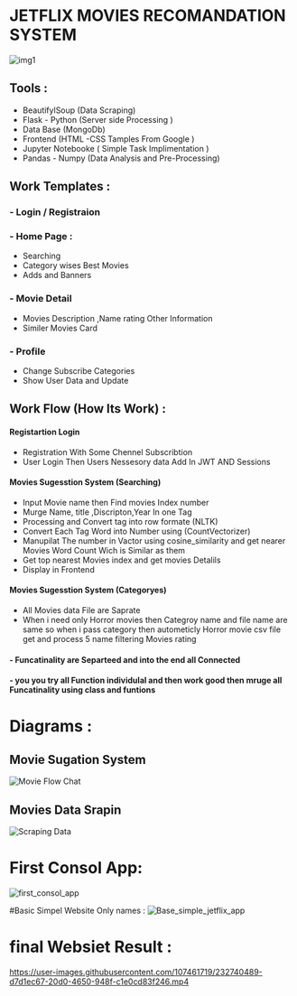 
# JETFLIX MOVIES RECOMANDATION SYSTEM
![img1](https://user-images.githubusercontent.com/107461719/232737767-f3ab6a38-fc2f-4574-9f63-cdc39ab9af96.JPG)


## Tools :
- BeautifylSoup (Data Scraping)
- Flask - Python (Server side Processing )
- Data Base (MongoDb)
- Frontend (HTML -CSS Tamples From Google )
- Jupyter Notebooke ( Simple Task Implimentation )
- Pandas - Numpy (Data Analysis and Pre-Processing)


## Work Templates  :
 ### - Login / Registraion 
 ### - Home Page :
 - Searching
 - Category wises Best Movies 
 - Adds and Banners 
 ### - Movie Detail 
 - Movies Description ,Name rating Other Information
 - Similer Movies Card  
 ### - Profile 
 - Change Subscribe Categories 
 - Show User Data and Update  

## Work Flow (How Its Work)  :
#### Registartion Login 
- Registration  With Some Chennel Subscribtion 
- User Login Then Users Nessesory data Add In JWT AND Sessions 

#### Movies Sugesstion System (Searching)
- Input Movie name then Find movies Index number 
- Murge Name, title ,Discripton,Year In one Tag 
- Processing and Convert tag into row formate 
(NLTK)
- Convert Each Tag Word into Number using (CountVectorizer)
- Manupilat The number in Vactor using cosine_similarity and get nearer Movies Word Count Wich is Similar as them
- Get top nearest Movies index and get movies Detalils 
- Display in Frontend

#### Movies Sugesstion System (Categoryes)
- All Movies data File are Saprate
- When i need only Horror movies then Categroy name and file name are same so when i pass category then autometicly Horror movie csv file get and process 5 name filtering   Movies rating 


####  - Funcatinality are Separteed and into the end all Connected
#### - you you try all Function individulal and then work good then mruge all Funcatinality using class and funtions 

# Diagrams :
## Movie Sugation System
![Movie Flow Chat](https://user-images.githubusercontent.com/107461719/232738363-fedf109a-c52b-4c80-a0eb-7e79b02d6230.jpeg)

## Movies Data Srapin
![Scraping Data](https://user-images.githubusercontent.com/107461719/232738605-edc53c93-14dd-4242-981c-386e211a4b43.jpeg)



# First Consol App:
![first_consol_app](https://user-images.githubusercontent.com/107461719/232738711-7985d32e-7ee9-4d52-9908-0ec767e69f5d.JPG)

#Basic Simpel Website Only names :
![Base_simple_jetflix_app](https://user-images.githubusercontent.com/107461719/232738845-5410c06d-9ece-47bc-a217-f617a50d3574.JPG)

# final Websiet Result :

https://user-images.githubusercontent.com/107461719/232740489-d7d1ec67-20d0-4650-948f-c1e0cd83f246.mp4

